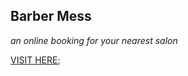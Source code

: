 ## Barber Mess
_an online booking for your nearest salon_

[VISIT HERE](https://codestarsingh.github.io/Barber-Mess);
